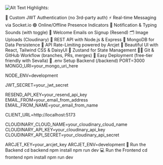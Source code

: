 
![Alt Text](../Chatify%20App/frontend/public/Screenshot%202025-10-03%20202135.png)
Highlights:

🔐 Custom JWT Authentication (no 3rd-party auth)
⚡ Real-time Messaging via Socket.io
🟢 Online/Offline Presence Indicators
🔔 Notification & Typing Sounds (with toggle)
📨 Welcome Emails on Signup (Resend)
🗂️ Image Uploads (Cloudinary)
🧰 REST API with Node.js & Express
🧱 MongoDB for Data Persistence
🚦 API Rate-Limiting powered by Arcjet
🎨 Beautiful UI with React, Tailwind CSS & DaisyUI
🧠 Zustand for State Management
🧑‍💻 Git & GitHub Workflow (branches, PRs, merges)
🚀 Easy Deployment (free-tier friendly with Sevalla)
🧪 .env Setup
Backend (/backend)
PORT=3000
MONGO_URI=your_mongo_uri_here

NODE_ENV=development

JWT_SECRET=your_jwt_secret

RESEND_API_KEY=your_resend_api_key
EMAIL_FROM=your_email_from_address
EMAIL_FROM_NAME=your_email_from_name

CLIENT_URL=http://localhost:5173

CLOUDINARY_CLOUD_NAME=your_cloudinary_cloud_name
CLOUDINARY_API_KEY=your_cloudinary_api_key
CLOUDINARY_API_SECRET=your_cloudinary_api_secret

ARCJET_KEY=your_arcjet_key
ARCJET_ENV=development
🔧 Run the Backend
cd backend
npm install
npm run dev
💻 Run the Frontend
cd frontend
npm install
npm run dev